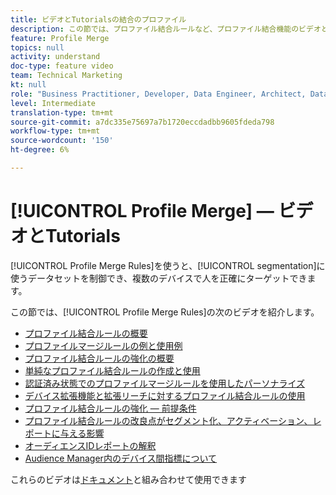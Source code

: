 ```yaml
---
title: ビデオとTutorialsの結合のプロファイル
description: この節では、プロファイル結合ルールなど、プロファイル結合機能のビデオとチュートリアルを紹介します。
feature: Profile Merge
topics: null
activity: understand
doc-type: feature video
team: Technical Marketing
kt: null
role: "Business Practitioner, Developer, Data Engineer, Architect, Data Architect, Administrator, Leader"
level: Intermediate
translation-type: tm+mt
source-git-commit: a7dc335e75697a7b1720eccdadbb9605fdeda798
workflow-type: tm+mt
source-wordcount: '150'
ht-degree: 6%

---
```



# [!UICONTROL Profile Merge]  — ビデオとTutorials

[!UICONTROL Profile Merge Rules]を使うと、[!UICONTROL segmentation]に使うデータセットを制御でき、複数のデバイスで人を正確にターゲットできます。

この節では、[!UICONTROL Profile Merge Rules]の次のビデオを紹介します。

* [プロファイル結合ルールの概要](overview-of-profile-merge-rules.md)
* [プロファイルマージルールの例と使用例](profile-merge-rule-examples-and-use-cases.md)
* [プロファイル結合ルールの強化の概要](overview-of-profile-merge-rule-enhancements.md)
* [単純なプロファイル結合ルールの作成と使用](creating-and-using-simple-profile-merge-rules.md)
* [認証済み状態でのプロファイルマージルールを使用したパーソナライズ](using-profile-merge-rules-to-personalize-in-an-authenticated-state.md)
* [デバイス拡張機能と拡張リーチに対するプロファイル結合ルールの使用](using-profile-merge-rules-for-device-extension-and-increased-reach.md)
* [プロファイル結合ルールの強化 — 前提条件](profile-merge-rule-enhancements-pre-requisites.md)
* [プロファイル結合ルールの改良点がセグメント化、アクティベーション、レポートに与える影響](how-profile-merge-rule-enhancements-impact-segmentation-activation-and-reporting.md)
* [オーディエンスIDレポートの解釈](interpret-audience-identity-reporting.md)
* [Audience Manager内のデバイス間指標について](understanding-cross-device-metrics-in-audience-manager.md)

これらのビデオは[ドキュメント](https://docs.adobe.com/help/ja-JP/audience-manager/user-guide/features/profile-merge-rules/merge-rules-overview.html)と組み合わせて使用できます
